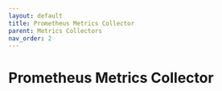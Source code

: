 ```yaml
---
layout: default
title: Prometheus Metrics Collector
parent: Metrics Collectors
nav_order: 2
---
```


# Prometheus Metrics Collector
